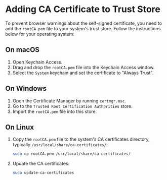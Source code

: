 # Adding CA Certificate to Trust Store

To prevent browser warnings about the self-signed certificate, you need to add the `rootCA.pem` file to your system's trust store. Follow the instructions below for your operating system:

## On macOS

1. Open Keychain Access.
2. Drag and drop the `rootCA.pem` file into the Keychain Access window.
3. Select the `System` keychain and set the certificate to "Always Trust".

## On Windows

1. Open the Certificate Manager by running `certmgr.msc`.
2. Go to the `Trusted Root Certification Authorities` store.
3. Import the `rootCA.pem` file into this store.

## On Linux

1. Copy the `rootCA.pem` file to the system's CA certificates directory, typically `/usr/local/share/ca-certificates/`:
    ```bash
    sudo cp rootCA.pem /usr/local/share/ca-certificates/
    ```
2. Update the CA certificates:
    ```bash
    sudo update-ca-certificates
    ```